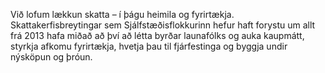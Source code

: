 Við lofum lækkun skatta – í þágu heimila og fyrirtækja. Skattakerfisbreytingar sem Sjálfstæðisflokkurinn hefur haft forystu um allt frá 2013 hafa miðað að því að létta byrðar launafólks og auka kaupmátt, styrkja afkomu fyrirtækja, hvetja þau til fjárfestinga og byggja undir nýsköpun og þróun.